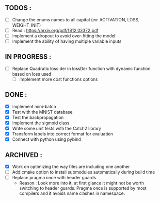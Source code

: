 ## TODOS :

- [ ] Change the enums names to all capital (ex: ACTIVATION, LOSS, WEIGHT_INIT)
- [ ] Read : https://arxiv.org/pdf/1812.03372.pdf
- [ ] Implement a dropout to avoid over-fitting the model
- [ ] Implement the ability of having multiple variable inputs

## IN PROGRESS :

- [ ] Replace Quadratic loss der in lossDer function with dynamic function based on loss used
  - [ ] Implement more cost functions options

## DONE :

- [x] Implement mini-batch
- [x] Test with the MNIST database
- [x] Test the backpropagation
- [x] Implement the sigmoid class
- [x] Write some unit tests with the Catch2 library
- [x] Transform labels into correct format for evaluation
- [x] Connect with python using pybind

## ARCHIVED :

- [x] Work on optimizing the way files are including one another
- [ ] Add cmake option to install submodules automatically during build time
- [ ] Replace pragma once with header guards
  - Reason : Look more into it, at first glance it might not be worth switching to header guards. Pragma once is supported by most compilers and it avoids name clashes in namespace.
